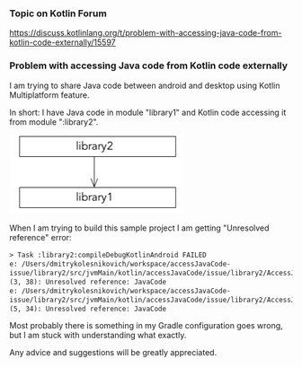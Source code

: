### Topic on Kotlin Forum

https://discuss.kotlinlang.org/t/problem-with-accessing-java-code-from-kotlin-code-externally/15597

### Problem with accessing Java code from Kotlin code externally

I am trying to share Java code between android and desktop using Kotlin Multiplatform feature.

In short: I have Java code in module "library1" and Kotlin code accessing it from module ":library2".

![library2 depends on library1](docs/dependency-graph.png)

When I am trying to build this sample project I am getting "Unresolved reference" error:

```
> Task :library2:compileDebugKotlinAndroid FAILED
e: /Users/dmitrykolesnikovich/workspace/accessJavaCode-issue/library2/src/jvmMain/kotlin/accessJavaCode/issue/library2/AccessJavaCodeExternally.kt: (3, 38): Unresolved reference: JavaCode
e: /Users/dmitrykolesnikovich/workspace/accessJavaCode-issue/library2/src/jvmMain/kotlin/accessJavaCode/issue/library2/AccessJavaCodeExternally.kt: (5, 34): Unresolved reference: JavaCode
```

Most probably there is something in my Gradle configuration goes wrong, but I am stuck with understanding what exactly.

Any advice and suggestions will be greatly appreciated.

